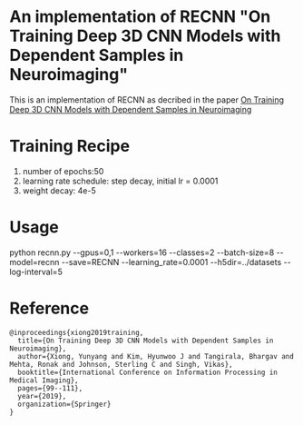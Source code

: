 # An implementation of RECNN "On Training Deep 3D CNN Models with Dependent Samples in Neuroimaging"
This is an implementation of RECNN as decribed in the paper [On Training Deep 3D CNN Models with Dependent Samples in Neuroimaging](https://link.springer.com/chapter/10.1007/978-3-030-20351-1_8)

# Training Recipe
1. number of epochs:50
2. learning rate schedule: step decay, initial lr = 0.0001
3. weight decay: 4e-5

# Usage 
python recnn.py --gpus=0,1 --workers=16 --classes=2 --batch-size=8 --model=recnn --save=RECNN --learning_rate=0.0001 --h5dir=../datasets --log-interval=5

# Reference
```
@inproceedings{xiong2019training,
  title={On Training Deep 3D CNN Models with Dependent Samples in Neuroimaging},
  author={Xiong, Yunyang and Kim, Hyunwoo J and Tangirala, Bhargav and Mehta, Ronak and Johnson, Sterling C and Singh, Vikas},
  booktitle={International Conference on Information Processing in Medical Imaging},
  pages={99--111},
  year={2019},
  organization={Springer}
}
```
